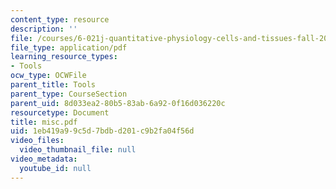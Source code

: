 ```yaml
---
content_type: resource
description: ''
file: /courses/6-021j-quantitative-physiology-cells-and-tissues-fall-2004/1eb419a99c5d7bdbd201c9b2fa04f56d_misc.pdf
file_type: application/pdf
learning_resource_types:
- Tools
ocw_type: OCWFile
parent_title: Tools
parent_type: CourseSection
parent_uid: 8d033ea2-80b5-83ab-6a92-0f16d036220c
resourcetype: Document
title: misc.pdf
uid: 1eb419a9-9c5d-7bdb-d201-c9b2fa04f56d
video_files:
  video_thumbnail_file: null
video_metadata:
  youtube_id: null
---
```

